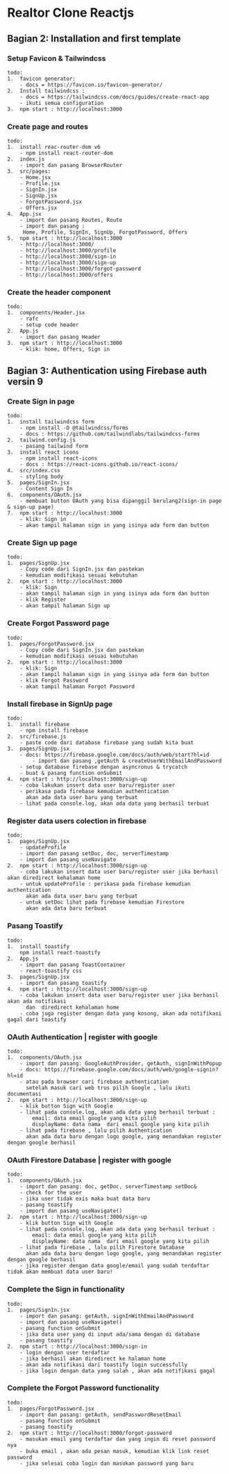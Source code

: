 # Realtor Clone Reactjs

## Bagian 2: Installation and first template

### Setup Favicon & Tailwindcss

    todo:
    1.  favicon generator:
        - docs = https://favicon.io/favicon-generator/
    2.  Install tailwindcss :
        - docs = https://tailwindcss.com/docs/guides/create-react-app
        - ikuti semua configuration
    3.  npm start : http://localhost:3000

### Create page and routes

    todo:
    1.  install reac-router-dom v6
        - npm install react-router-dom
    2.  index.js
        - import dan pasang BrowserRouter
    3.  src/pages:
        - Home.jsx
        - Profile.jsx
        - SignIn.jsx
        - SignUp.jsx
        - ForgotPassword.jsx
        - Offers.jsx
    4.  App.jsx
        - import dan pasang Routes, Route
        - import dan pasang :
         Home, Profile, SignIn, SignUp, ForgotPassword, Offers
    5.  npm start : http://localhost:3000
        - http://localhost:3000/
        - http://localhost:3000/profile
        - http://localhost:3000/sign-in
        - http://localhost:3000/sign-up
        - http://localhost:3000/forgot-password
        - http://localhost:3000/offers

### Create the header component

    todo:
    1.  components/Header.jsx
        - rafc
        - setup code header
    2.  App.js
        - import dan pasang Header
    3.  npm start : http://localhost:3000
        - klik: home, Offers, Sign in

## Bagian 3: Authentication using Firebase auth versin 9

### Create Sign in page

    todo:
    1.  install tailwindcss form
        - npm install -D @tailwindcss/forms
        - docs : https://github.com/tailwindlabs/tailwindcss-forms
    2.  tailwind.config.js
        - pasang tailwind form
    3.  install react icons
        - npm install react-icons
        - docs : https://react-icons.github.io/react-icons/
    4.  src/index.css
        - styling body
    5.  pages/SignIn.jsx
        - Content Sign In
    6.  components/OAuth.jsx
        - membuat button OAuth yang bisa dipanggil berulang2(sign-in page & sign-up page)
    7.  npm start : http://localhost:3000
        - klik: Sign in
        - akan tampil halaman sign in yang isinya ada form dan button

### Create Sign up page

    todo:
    1.  pages/SignUp.jsx
        - Copy code dari SignIn.jsx dan pastekan
        - kemudian modifikasi sesuai kebutuhan
    2.  npm start : http://localhost:3000
        - klik: Sign
        - akan tampil halaman sign in yang isinya ada form dan button
        - klik Register
        - akan tampil halaman Sign up

### Create Forgot Password page

    todo:
    1.  pages/ForgotPassword.jsx
        - Copy code dari SignIn.jsx dan pastekan
        - kemudian modifikasi sesuai kebutuhan
    2.  npm start : http://localhost:3000
        - klik: Sign
        - akan tampil halaman sign in yang isinya ada form dan button
        - klik Forgot Password
        - akan tampil halaman Forgot Password

### Install firebase in SignUp page

    todo:
    1.  install firebase
        - npm install firebase
    2.  src/firebase.js
        - paste code dari database firebase yang sudah kita buat
    3.  pages/SignUp.jsx
        - docs: https://firebase.google.com/docs/auth/web/start?hl=id
            - import dan pasang ,getAuth & createUserWithEmailAndPassword
        - setup database firebase dengan asyncronus & trycatch
        - buat & pasang function onSubmit
    4.  npm start : http://localhost:3000/sign-up
        - coba lakukan insert data user baru/register user
        - perikasa pada firebase kemudian authentication
          akan ada data user baru yang terbuat
        - lihat pada console.log, akan ada data yang berhasil terbuat

### Register data users colection in firebase

    todo:
    1.  pages/SignUp.jsx
        - updateProfile
        - import dan pasang setDoc, doc, serverTimestamp
        - import dan pasang useNavigate
    2.  npm start : http://localhost:3000/sign-up
        - coba lakukan insert data user baru/register user jika berhasil akan diredirect kehalaman home
        - untuk updateProfile : perikasa pada firebase kemudian authentication
          akan ada data user baru yang terbuat
        - untuk setDoc lihat pada firebase kemudian Firestore
          akan ada data baru terbuat

### Pasang Toastify

    todo:
    1.  install toastify
        npm install react-toastify
    2.  App.js
        - import dan pasang ToastContainer
        - react-toastify css
    3.  pages/SignUp.jsx
        - import dan pasang toastify
    4.  npm start : http://localhost:3000/sign-up
        - coba lakukan insert data user baru/register user jika berhasil akan ada notifikasi
          dan  diredirect kehalaman home
        - coba juga register dengan data yang kosong, akan ada notifikasi gagal dari toastify

### OAuth Authentication | register with google

    todo:
    1.  components/OAuth.jsx
        - import dan pasang: GoogleAuthProvider, getAuth, signInWithPopup
        - docs: https://firebase.google.com/docs/auth/web/google-signin?hl=id
        - atau pada browser cari firebase authentication
          setelah masuk cari web trus pilih Google , lalu ikuti documentasi
    2.  npm start : http://localhost:3000/sign-up
        - klik button Sign with Google
        - lihat pada console.log, akan ada data yang berhasil terbuat :
            email: data email google yang kita pilih
            displayName: data nama  dari email google yang kita pilih
        - lihat pada firebase , lalu pilih Authentication
          akan ada data baru dengan logo google, yang menandakan register dengan google berhasil

### OAuth Firestore Database | register with google

    todo:
    1.  components/OAuth.jsx
        - import dan pasang: doc, getDoc, serverTimestamp setDoc&
        - check for the user
        - jika user tidak exis maka buat data baru
        - pasang toastify
        - import dan pasang useNavigate()
    2.  npm start : http://localhost:3000/sign-up
        - klik button Sign with Google
        - lihat pada console.log, akan ada data yang berhasil terbuat :
            email: data email google yang kita pilih
            displayName: data nama  dari email google yang kita pilih
        - lihat pada firebase , lalu pilih Firestore Database
          akan ada data baru dengan logo google, yang menandakan register dengan google berhasil
        - jika register dengan data google/email yang sudah terdaftar tidak akan membuat data user baru!

### Complete the Sign in functionality

    todo:
    1.  pages/SignIn.jsx
        - import dan pasang: getAuth, signInWithEmailAndPassword
        - import dan pasang useNavigate()
        - pasang function onSubmit
        - jika data user yang di input ada/sama dengan di database
        - pasang toastify
    2.  npm start : http://localhost:3000/sign-in
        - login dengan user terdaftar
        - jika berhasil akan diredirect ke halaman home
        - akan ada notifikasi dari toastify login successfully
        - jika login dengan data yang salah , akan ada notifikasi gagal

### Complete the Forgot Password functionality

    todo:
    1.  pages/ForgotPassword.jsx
        - import dan pasang: getAuth, sendPasswordResetEmail
        - pasang function onSubmit
        - pasang toastify
    2.  npm start : http://localhost:3000/forgot-password
        - masukan email yang terdaftar dan yang ingin di reset password nya
        - buka email , akan ada pesan masuk, kemudian klik link reset password
        - jika selesai coba login dan masukan password yang baru

